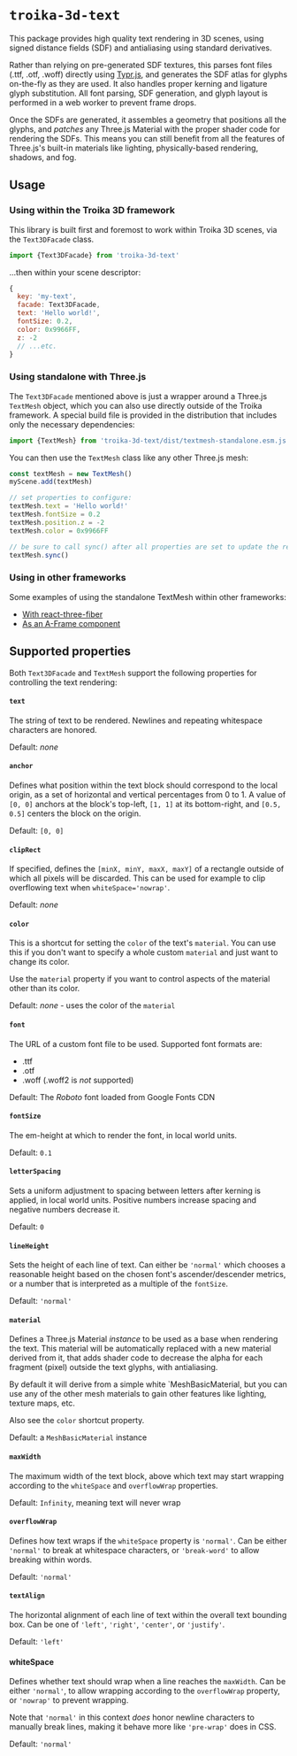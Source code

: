 # `troika-3d-text`

This package provides high quality text rendering in 3D scenes, using signed distance fields (SDF) and antialiasing using standard derivatives.

Rather than relying on pre-generated SDF textures, this parses font files (.ttf, .otf, .woff) directly using [Typr.js](https://github.com/photopea/Typr.js), and generates the SDF atlas for glyphs on-the-fly as they are used. It also handles proper kerning and ligature glyph substitution. All font parsing, SDF generation, and glyph layout is performed in a web worker to prevent frame drops. 

Once the SDFs are generated, it assembles a geometry that positions all the glyphs, and _patches_ any Three.js Material with the proper shader code for rendering the SDFs. This means you can still benefit from all the features of Three.js's built-in materials like lighting, physically-based rendering, shadows, and fog.


## Usage

### Using within the Troika 3D framework

This library is built first and foremost to work within Troika 3D scenes, via the `Text3DFacade` class.

```js
import {Text3DFacade} from 'troika-3d-text'
```

...then within your scene descriptor:

```js
{
  key: 'my-text',
  facade: Text3DFacade,
  text: 'Hello world!',
  fontSize: 0.2,
  color: 0x9966FF,
  z: -2
  // ...etc.
}
````

### Using standalone with Three.js

The `Text3DFacade` mentioned above is just a wrapper around a Three.js `TextMesh` object, which you can also use directly outside of the Troika framework. A special build file is provided in the distribution that includes only the necessary dependencies:

```js
import {TextMesh} from 'troika-3d-text/dist/textmesh-standalone.esm.js'
````

You can then use the `TextMesh` class like any other Three.js mesh:

```js
const textMesh = new TextMesh()
myScene.add(textMesh)

// set properties to configure:
textMesh.text = 'Hello world!'
textMesh.fontSize = 0.2
textMesh.position.z = -2
textMesh.color = 0x9966FF

// be sure to call sync() after all properties are set to update the rendering:
textMesh.sync()
```

### Using in other frameworks

Some examples of using the standalone TextMesh within other frameworks:

* [With react-three-fiber](https://codesandbox.io/embed/troika-3d-text-via-react-three-fiber-ntfx2?fontsize=14)
* [As an A-Frame component](https://github.com/lojjic/aframe-troika-text)

## Supported properties

Both `Text3DFacade` and `TextMesh` support the following properties for controlling the text rendering:

#### `text`
  
The string of text to be rendered. Newlines and repeating whitespace characters are honored.

Default: _none_

#### `anchor`

Defines what position within the text block should correspond to the local origin, as a set of horizontal and vertical percentages from 0 to 1. A value of `[0, 0]` anchors at the block's top-left, `[1, 1]` at its bottom-right, and `[0.5, 0.5]` centers the block on the origin.

Default: `[0, 0]`

#### `clipRect`

If specified, defines the `[minX, minY, maxX, maxY]` of a rectangle outside of which all pixels will be discarded. This can be used for example to clip overflowing text when `whiteSpace='nowrap'`.

Default: _none_

#### `color`

This is a shortcut for setting the `color` of the text's `material`. You can use this if you don't want to specify a whole custom `material` and just want to change its color.

Use the `material` property if you want to control aspects of the material other than its color.

Default: _none_ - uses the color of the `material`

#### `font`

The URL of a custom font file to be used. Supported font formats are:
* .ttf
* .otf
* .woff (.woff2 is _not_ supported)

Default: The *Roboto* font loaded from Google Fonts CDN

#### `fontSize`

The em-height at which to render the font, in local world units.

Default: `0.1`

#### `letterSpacing`

Sets a uniform adjustment to spacing between letters after kerning is applied, in local world units. Positive numbers increase spacing and negative numbers decrease it.

Default: `0`

#### `lineHeight`

Sets the height of each line of text. Can either be `'normal'` which chooses a reasonable height based on the chosen font's ascender/descender metrics, or a number that is interpreted as a multiple of the `fontSize`.

Default: `'normal'`

#### `material`

Defines a Three.js Material _instance_ to be used as a base when rendering the text. This material will be automatically replaced with a new material derived from it, that adds shader code to decrease the alpha for each fragment (pixel) outside the text glyphs, with antialiasing.

By default it will derive from a simple white `MeshBasicMaterial, but you can use any of the other mesh materials to gain other features like lighting, texture maps, etc.

Also see the `color` shortcut property.

Default: a `MeshBasicMaterial` instance

#### `maxWidth`

The maximum width of the text block, above which text may start wrapping according to the `whiteSpace` and `overflowWrap` properties.

Default: `Infinity`, meaning text will never wrap

#### `overflowWrap`

Defines how text wraps if the `whiteSpace` property is `'normal'`. Can be either `'normal'` to break at whitespace characters, or `'break-word'` to allow breaking within words.

Default: `'normal'`
     
#### `textAlign`

The horizontal alignment of each line of text within the overall text bounding box. Can be one of `'left'`, `'right'`, `'center'`, or `'justify'`.

Default: `'left'`

#### whiteSpace

Defines whether text should wrap when a line reaches the `maxWidth`. Can be either `'normal'`, to allow wrapping according to the `overflowWrap` property, or `'nowrap'` to prevent wrapping. 

Note that `'normal'` in this context _does_ honor newline characters to manually break lines, making it behave more like `'pre-wrap'` does in CSS.

Default: `'normal'`

